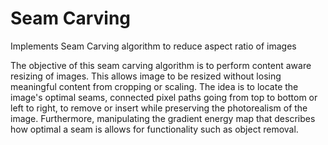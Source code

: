 # Seam Carving

Implements Seam Carving algorithm to reduce aspect ratio of images

The objective of this seam carving algorithm is to perform content aware resizing of images. This allows image to be resized without losing meaningful content from cropping or scaling. The idea is to locate the image's optimal seams, connected pixel paths going from top to bottom or left to right, to remove or insert while preserving the photorealism of the image. Furthermore, manipulating the gradient energy map that describes how optimal a seam is allows for functionality such as object removal. 
